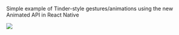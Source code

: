 Simple example of Tinder-style gestures/animations using the new
Animated API in React Native

![](http://url.brentvatne.ca/16ylP.gif)
